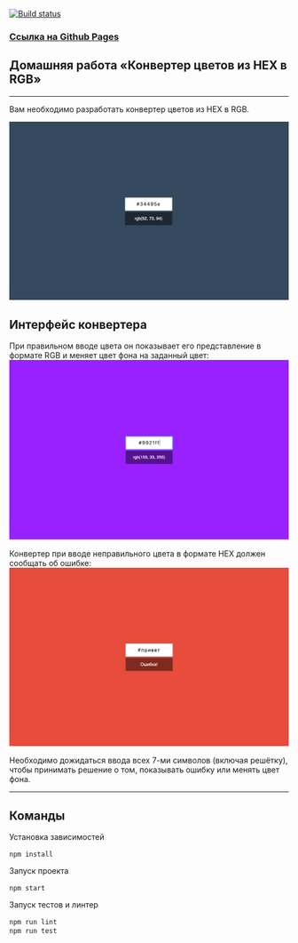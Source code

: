 [![Build status](https://ci.appveyor.com/api/projects/status/gtlpfyrxhpavjjuw?svg=true)](https://ci.appveyor.com/project/a-naraikin/n-ra-hw-4-forms-hex2rgb)

### [Ссылка на Github Pages](https://a-naraikin.github.io/n-ra-hw.-4_forms_hex2rgb/)

## Домашняя работа «Конвертер цветов из HEX в RGB»

---

Вам необходимо разработать конвертер цветов из HEX в RGB.

![Конвертер цветов](./assets/preview.png)

## Интерфейс конвертера

При правильном вводе цвета он показывает его представление в формате RGB и меняет цвет фона на заданный цвет:
![Цвет](./assets/color.png)

Конвертер при вводе неправильного цвета в формате HEX должен сообщать об ошибке:
![Ошибка](./assets/error.png)

Необходимо дожидаться ввода всех 7-ми символов (включая решётку), чтобы принимать решение о том, показывать ошибку или менять цвет фона.

---

## Команды
Установка зависимостей
```
npm install
```
Запуск проекта
```
npm start
```
Запуск тестов и линтер
```
npm run lint
npm run test
```
